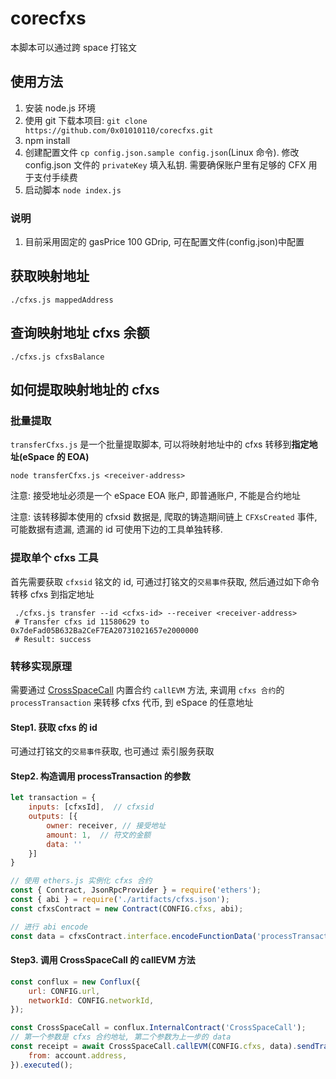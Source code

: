 # corecfxs

本脚本可以通过跨 space 打铭文

## 使用方法

1. 安装 node.js 环境
2. 使用 git 下载本项目: `git clone https://github.com/0x01010110/corecfxs.git`
3. npm install
4. 创建配置文件 `cp config.json.sample config.json`(Linux 命令). 修改 config.json 文件的 `privateKey` 填入私钥. 需要确保账户里有足够的 CFX 用于支付手续费 
5. 启动脚本  `node index.js`

### 说明

1. 目前采用固定的 gasPrice 100 GDrip, 可在配置文件(config.json)中配置

## 获取映射地址

```shell
./cfxs.js mappedAddress
```

## 查询映射地址 cfxs 余额

```shell
./cfxs.js cfxsBalance
```

## 如何提取映射地址的 cfxs

### 批量提取

`transferCfxs.js` 是一个批量提取脚本, 可以将映射地址中的 cfxs 转移到**指定地址(eSpace 的 EOA)** 

```shell
node transferCfxs.js <receiver-address>
```

注意: 接受地址必须是一个 eSpace EOA 账户, 即普通账户, 不能是合约地址

注意: 该转移脚本使用的 cfxsid 数据是, 爬取的铸造期间链上 `CFXsCreated` 事件, 可能数据有遗漏, 遗漏的 id 可使用下边的工具单独转移.

### 提取单个 cfxs 工具

首先需要获取 `cfxsid` 铭文的 id, 可通过打铭文的`交易事件`获取, 然后通过如下命令转移 cfxs 到指定地址

```shell
 ./cfxs.js transfer --id <cfxs-id> --receiver <receiver-address>
 # Transfer cfxs id 11580629 to 0x7deFad05B632Ba2CeF7EA20731021657e2000000
 # Result: success
```

### 转移实现原理

需要通过 [CrossSpaceCall](https://doc.confluxnetwork.org/docs/espace/build/cross-space-bridge) 内置合约 `callEVM` 方法, 来调用 `cfxs 合约`的 `processTransaction` 来转移 cfxs 代币, 到 eSpace 的任意地址

#### Step1. 获取 cfxs 的 id

可通过打铭文的`交易事件`获取, 也可通过 索引服务获取

#### Step2. 构造调用 processTransaction 的参数

```js
let transaction = {
    inputs: [cfxsId],  // cfxsid
    outputs: [{
        owner: receiver, // 接受地址
        amount: 1,  // 符文的金额
        data: ''
    }]
}

// 使用 ethers.js 实例化 cfxs 合约
const { Contract, JsonRpcProvider } = require('ethers');
const { abi } = require('./artifacts/cfxs.json');
const cfxsContract = new Contract(CONFIG.cfxs, abi);

// 进行 abi encode
const data = cfxsContract.interface.encodeFunctionData('processTransaction', [transaction]);
```

#### Step3. 调用 CrossSpaceCall 的 callEVM 方法

```js
const conflux = new Conflux({
    url: CONFIG.url,
    networkId: CONFIG.networkId,
});

const CrossSpaceCall = conflux.InternalContract('CrossSpaceCall');
// 第一个参数是 cfxs 合约地址, 第二个参数为上一步的 data
const receipt = await CrossSpaceCall.callEVM(CONFIG.cfxs, data).sendTransaction({
    from: account.address,
}).executed();
```